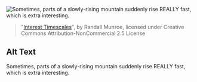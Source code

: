 ![Sometimes, parts of a slowly-rising mountain suddenly rise REALLY fast, which is extra interesting.](https://imgs.xkcd.com/comics/interest_timescales.png)
> "[Interest Timescales](https://xkcd.com/1778/)", by Randall Munroe, licensed under Creative Commons Attribution-NonCommercial 2.5 License

## Alt Text
Sometimes, parts of a slowly-rising mountain suddenly rise REALLY fast, which is extra interesting.
